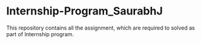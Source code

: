 # Internship-Program_SaurabhJ
This repository contains all the assignment, which are required to solved as part of Internship program.
